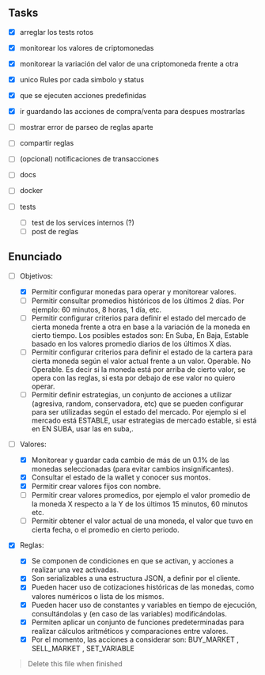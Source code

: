 ## Tasks

- [x] arreglar los tests rotos
- [x] monitorear los valores de criptomonedas
- [x] monitorear la variación del valor de una criptomoneda frente a otra
- [x] unico Rules por cada simbolo y status
- [x] que se ejecuten acciones predefinidas
- [x] ir guardando las acciones de compra/venta para despues mostrarlas
- [ ] mostrar error de parseo de reglas aparte
- [ ] compartir reglas
- [ ] (opcional) notificaciones de transacciones
- [ ] docs
- [ ] docker
- [ ] tests

  - [ ] test de los services internos (?)
  - [ ] post de reglas

## Enunciado

- [ ] Objetivos:

  - [x] Permitir configurar monedas para operar y monitorear valores.
  - [ ] Permitir consultar promedios históricos de los últimos 2 días. Por ejemplo: 60 minutos, 8 horas, 1 día, etc.
  - [ ] Permitir configurar criterios para definir el estado del mercado de cierta moneda frente a otra en base a la variación de la moneda en cierto tiempo. Los posibles estados son: En Suba, En Baja, Estable basado en los valores promedio diarios de los últimos X días.
  - [ ] Permitir configurar criterios para definir el estado de la cartera para cierta moneda según el valor actual frente a un valor. Operable. No Operable. Es decir si la moneda está por arriba de cierto valor, se opera con las reglas, si esta por debajo de ese valor no quiero operar.
  - [ ] Permitir definir estrategias, un conjunto de acciones a utilizar (agresiva, random, conservadora, etc) que se pueden configurar para ser utilizadas según el estado del mercado. Por ejemplo si el mercado está ESTABLE, usar estrategias de mercado estable, si está en EN SUBA, usar las en suba,.

- [ ] Valores:

  - [x] Monitorear y guardar cada cambio de más de un 0.1% de las monedas seleccionadas (para evitar cambios insignificantes).
  - [x] Consultar el estado de la wallet y conocer sus montos.
  - [x] Permitir crear valores fijos con nombre.
  - [ ] Permitir crear valores promedios, por ejemplo el valor promedio de la moneda X respecto a la Y de los últimos 15 minutos, 60 minutos etc.
  - [ ] Permitir obtener el valor actual de una moneda, el valor que tuvo en cierta fecha, o el promedio en cierto periodo.

- [x] Reglas:
  - [x] Se componen de condiciones en que se activan, y acciones a realizar una vez activadas.
  - [x] Son serializables a una estructura JSON, a definir por el cliente.
  - [x] Pueden hacer uso de cotizaciones históricas de las monedas, como valores numéricos o lista de los mismos.
  - [x] Pueden hacer uso de constantes y variables en tiempo de ejecución, consultándolas y (en caso de las variables) modificándolas.
  - [x] Permiten aplicar un conjunto de funciones predeterminadas para realizar cálculos aritméticos y comparaciones entre valores.
  - [x] Por el momento, las acciones a considerar son: BUY_MARKET , SELL_MARKET , SET_VARIABLE

> Delete this file when finished
